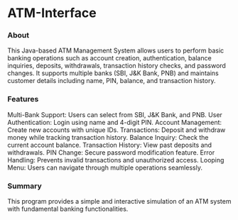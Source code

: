 # ATM-Interface

### About
This Java-based ATM Management System allows users to perform basic banking operations such as account creation, authentication, balance inquiries, deposits, withdrawals, transaction history checks, and password changes. It supports multiple banks (SBI, J&K Bank, PNB) and maintains customer details including name, PIN, balance, and transaction history.

### Features
Multi-Bank Support: Users can select from SBI, J&K Bank, and PNB.
User Authentication: Login using name and 4-digit PIN.
Account Management: Create new accounts with unique IDs.
Transactions: Deposit and withdraw money while tracking transaction history.
Balance Inquiry: Check the current account balance.
Transaction History: View past deposits and withdrawals.
PIN Change: Secure password modification feature.
Error Handling: Prevents invalid transactions and unauthorized access.
Looping Menu: Users can navigate through multiple operations seamlessly.

### Summary
This program provides a simple and interactive simulation of an ATM system with fundamental banking functionalities.
